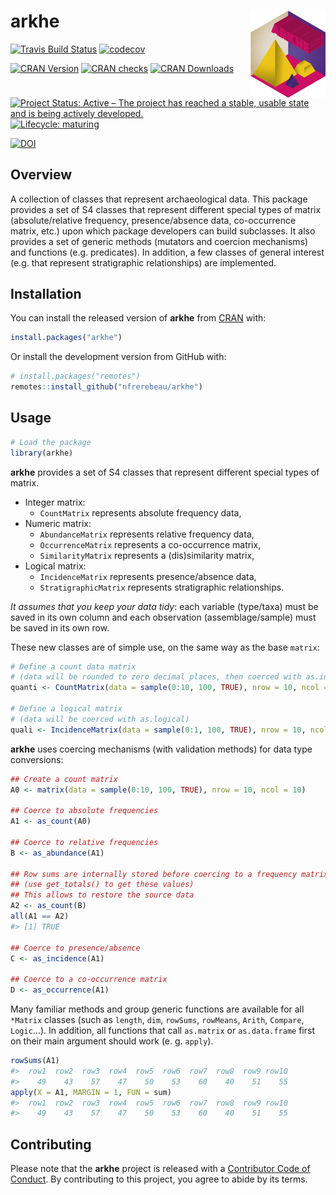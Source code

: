 
<!-- README.md is generated from README.Rmd. Please edit that file -->

# arkhe <img width=120px src="man/figures/logo.png" align="right" />

<!-- badges: start -->

[![Travis Build
Status](https://travis-ci.org/nfrerebeau/arkhe.svg?branch=master)](https://travis-ci.org/nfrerebeau/arkhe)
[![codecov](https://codecov.io/gh/nfrerebeau/arkhe/branch/master/graph/badge.svg)](https://codecov.io/gh/nfrerebeau/arkhe)

[![CRAN
Version](http://www.r-pkg.org/badges/version/arkhe)](https://cran.r-project.org/package=arkhe)
[![CRAN
checks](https://cranchecks.info/badges/worst/arkhe)](https://cran.r-project.org/web/checks/check_results_arkhe.html)
[![CRAN
Downloads](http://cranlogs.r-pkg.org/badges/arkhe)](https://cran.r-project.org/package=arkhe)

[![Project Status: Active – The project has reached a stable, usable
state and is being actively
developed.](https://www.repostatus.org/badges/latest/active.svg)](https://www.repostatus.org/#active)
[![Lifecycle:
maturing](https://img.shields.io/badge/lifecycle-maturing-blue.svg)](https://www.tidyverse.org/lifecycle/#maturing)

[![DOI](https://zenodo.org/badge/DOI/10.5281/zenodo.3526659.svg)](https://doi.org/10.5281/zenodo.3526659)
<!-- badges: end -->

## Overview

A collection of classes that represent archaeological data. This package
provides a set of S4 classes that represent different special types of
matrix (absolute/relative frequency, presence/absence data,
co-occurrence matrix, etc.) upon which package developers can build
subclasses. It also provides a set of generic methods (mutators and
coercion mechanisms) and functions (e.g. predicates). In addition, a few
classes of general interest (e.g. that represent stratigraphic
relationships) are implemented.

## Installation

You can install the released version of **arkhe** from
[CRAN](https://CRAN.R-project.org) with:

``` r
install.packages("arkhe")
```

Or install the development version from GitHub with:

``` r
# install.packages("remotes")
remotes::install_github("nfrerebeau/arkhe")
```

## Usage

``` r
# Load the package
library(arkhe)
```

**arkhe** provides a set of S4 classes that represent different special
types of matrix.

  - Integer matrix:
      - `CountMatrix` represents absolute frequency data,
  - Numeric matrix:
      - `AbundanceMatrix` represents relative frequency data,
      - `OccurrenceMatrix` represents a co-occurrence matrix,
      - `SimilarityMatrix` represents a (dis)similarity matrix,
  - Logical matrix:
      - `IncidenceMatrix` represents presence/absence data,
      - `StratigraphicMatrix` represents stratigraphic relationships.

*It assumes that you keep your data tidy*: each variable (type/taxa)
must be saved in its own column and each observation (assemblage/sample)
must be saved in its own row.

These new classes are of simple use, on the same way as the base
`matrix`:

``` r
# Define a count data matrix
# (data will be rounded to zero decimal places, then coerced with as.integer)
quanti <- CountMatrix(data = sample(0:10, 100, TRUE), nrow = 10, ncol = 10)

# Define a logical matrix
# (data will be coerced with as.logical)
quali <- IncidenceMatrix(data = sample(0:1, 100, TRUE), nrow = 10, ncol = 10)
```

**arkhe** uses coercing mechanisms (with validation methods) for data
type conversions:

``` r
## Create a count matrix
A0 <- matrix(data = sample(0:10, 100, TRUE), nrow = 10, ncol = 10)

## Coerce to absolute frequencies
A1 <- as_count(A0)

## Coerce to relative frequencies
B <- as_abundance(A1)

## Row sums are internally stored before coercing to a frequency matrix
## (use get_totals() to get these values)
## This allows to restore the source data
A2 <- as_count(B)
all(A1 == A2)
#> [1] TRUE

## Coerce to presence/absence
C <- as_incidence(A1)

## Coerce to a co-occurrence matrix
D <- as_occurrence(A1)
```

Many familiar methods and group generic functions are available for all
`*Matrix` classes (such as `length`, `dim`, `rowSums`, `rowMeans`,
`Arith`, `Compare`, `Logic`…). In addition, all functions that call
`as.matrix` or `as.data.frame` first on their main argument should work
(e. g. `apply`).

``` r
rowSums(A1)
#>  row1  row2  row3  row4  row5  row6  row7  row8  row9 row10 
#>    49    43    57    47    50    53    60    40    51    55
apply(X = A1, MARGIN = 1, FUN = sum)
#>  row1  row2  row3  row4  row5  row6  row7  row8  row9 row10 
#>    49    43    57    47    50    53    60    40    51    55
```

## Contributing

Please note that the **arkhe** project is released with a [Contributor
Code of
Conduct](https://github.com/nfrerebeau/arkhe/blob/master/.github/CODE_OF_CONDUCT.md).
By contributing to this project, you agree to abide by its terms.
